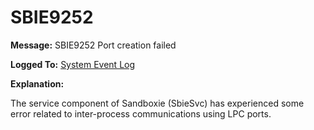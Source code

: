 # SBIE9252


**Message:** SBIE9252 Port creation failed

**Logged To:** [System Event Log](SystemEventLog)

**Explanation:**

The service component of Sandboxie (SbieSvc) has experienced some error related to inter-process communications using LPC ports.
